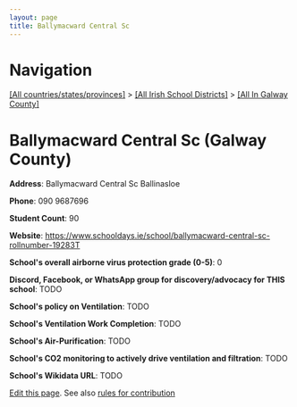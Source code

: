 ```yaml
---
layout: page
title: Ballymacward Central Sc
---
```

# Navigation

[[All countries/states/provinces]](../../..) > [[All Irish School Districts]](../..) > [[All In Galway County]](..)

# Ballymacward Central Sc (Galway County)

**Address**: Ballymacward Central Sc Ballinasloe

**Phone**: 090 9687696

**Student Count**: 90

**Website**: <https://www.schooldays.ie/school/ballymacward-central-sc-rollnumber-19283T>

**School's overall airborne virus protection grade (0-5)**: 0

**Discord, Facebook, or WhatsApp group for discovery/advocacy for THIS school**: TODO

**School's policy on Ventilation**: TODO

**School's Ventilation Work Completion**: TODO

**School's Air-Purification**: TODO

**School's CO2 monitoring to actively drive ventilation and filtration**: TODO

**School's Wikidata URL**: TODO


[Edit this page](https://github.com/ventilate-schools/Ireland/edit/main/./Galway_County/Ballymacward_Central_Sc.md). See also [rules for contribution](../../../contribution-rules/)